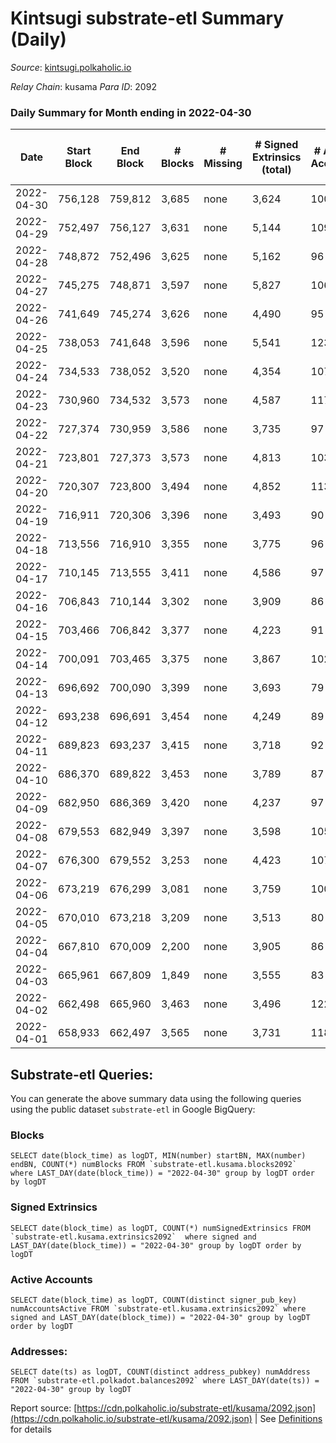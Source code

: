 # Kintsugi substrate-etl Summary (Daily)

_Source_: [kintsugi.polkaholic.io](https://kintsugi.polkaholic.io)

*Relay Chain*: kusama
*Para ID*: 2092



### Daily Summary for Month ending in 2022-04-30


| Date | Start Block | End Block | # Blocks | # Missing | # Signed Extrinsics (total) | # Active Accounts | # Addresses with Balances | # Events | # Transfers | # XCM Transfers In | # XCM Transfers Out |
| ---- | ----------- | --------- | -------- | --------- | --------------------------- | ----------------- | ------------------------- | -------- | ----------- | ------------------ | ------------------- |
| 2022-04-30 | 756,128 | 759,812 | 3,685 | none  | 3,624 | 100 | 7,882 | 29,708 | 29 ($27,673.82) | 28 ($25,050.23) | 30 ($22,963.23) |
| 2022-04-29 | 752,497 | 756,127 | 3,631 | none  | 5,144 | 109 | 7,880 | 31,640 | 41 ($70,813.46) | 31 ($45,205.28) | 57 ($120,246.68) |
| 2022-04-28 | 748,872 | 752,496 | 3,625 | none  | 5,162 | 96 | 7,868 | 32,022 | 43 ($15,003.30) | 36 ($1,024,987.22) | 59 ($74,748.22) |
| 2022-04-27 | 745,275 | 748,871 | 3,597 | none  | 5,827 | 106 | 7,848 | 32,250 | 32 ($28,126.08) | 24 ($15,807.17) | 35 ($21,352.27) |
| 2022-04-26 | 741,649 | 745,274 | 3,626 | none  | 4,490 | 95 | 7,841 | 31,015 | 47 ($39,735.17) | 76 ($64,372.10) | 70 ($34,851.50) |
| 2022-04-25 | 738,053 | 741,648 | 3,596 | none  | 5,541 | 123 | 7,827 | 32,655 | 63 ($97,813.13) | 98 ($263,299.02) | 97 ($75,388.72) |
| 2022-04-24 | 734,533 | 738,052 | 3,520 | none  | 4,354 | 107 | 7,799 | 29,922 | 72 ($85,439.36) | 72 ($68,414.15) | 42 ($22,070.51) |
| 2022-04-23 | 730,960 | 734,532 | 3,573 | none  | 4,587 | 117 | 7,788 | 30,796 | 72 ($95,223.07) | 92 ($103,768.04) | 60 ($30,375.61) |
| 2022-04-22 | 727,374 | 730,959 | 3,586 | none  | 3,735 | 97 | 7,765 | 29,757 | 43 ($74,828.47) | 54 ($80,500.47) | 57 ($88,228.61) |
| 2022-04-21 | 723,801 | 727,373 | 3,573 | none  | 4,813 | 103 | 7,752 | 30,808 | 41 ($46,912.17) | 32 ($17,422.46) | 44 ($44,307.97) |
| 2022-04-20 | 720,307 | 723,800 | 3,494 | none  | 4,852 | 113 | 7,738 | 30,486 | 43 ($31,913.11) | 36 ($20,865.66) | 66 ($38,613.62) |
| 2022-04-19 | 716,911 | 720,306 | 3,396 | none  | 3,493 | 90 | 7,722 | 28,079 | 34 ($29,847.03) | 19 ($4,746.36) | 33 ($8,020.71) |
| 2022-04-18 | 713,556 | 716,910 | 3,355 | none  | 3,775 | 96 | 7,709 | 28,097 | 34 ($106,655.13) | 18 ($26,484.54) | 31 ($15,824.38) |
| 2022-04-17 | 710,145 | 713,555 | 3,411 | none  | 4,586 | 97 | 7,701 | 29,393 | 36 ($96,216.33) | 17 ($11,432.49) | 33 ($19,741.46) |
| 2022-04-16 | 706,843 | 710,144 | 3,302 | none  | 3,909 | 86 | 7,690 | 27,774 | 38 ($112,076.21) | 11 ($4,519.44) | 24 ($37,373.89) |
| 2022-04-15 | 703,466 | 706,842 | 3,377 | none  | 4,223 | 91 | 7,684 | 28,497 | 32 ($320,088.80) | 8 ($1,234.59) | 15 ($239,051.80) |
| 2022-04-14 | 700,091 | 703,465 | 3,375 | none  | 3,867 | 102 | 7,677 | 28,246 | 36 ($20,339.16) | 14 ($7,909.67) | 26 ($7,910.17) |
| 2022-04-13 | 696,692 | 700,090 | 3,399 | none  | 3,693 | 79 | 7,665 | 28,055 | 19 ($11,728.20) | 2 ($742.52) | 19 ($11,848.57) |
| 2022-04-12 | 693,238 | 696,691 | 3,454 | none  | 4,249 | 89 | 7,660 | 29,234 | 35 ($21,126.57) | 5 ($3,023.77) | 26 ($17,428.74) |
| 2022-04-11 | 689,823 | 693,237 | 3,415 | none  | 3,718 | 92 | 7,643 | 28,274 | 26 ($68,908.10) | 7 ($12,652.22) | 26 ($13,772.77) |
| 2022-04-10 | 686,370 | 689,822 | 3,453 | none  | 3,789 | 87 | 7,637 | 28,560 | 27 ($17,611.95) | 2 ($553.89) | 25 ($19,435.60) |
| 2022-04-09 | 682,950 | 686,369 | 3,420 | none  | 4,237 | 97 | 7,627 | 28,944 | 33 ($14,384.26) | 10 ($399,920.79) | 32 ($21,786.33) |
| 2022-04-08 | 679,553 | 682,949 | 3,397 | none  | 3,598 | 105 | 7,622 | 28,210 | 73 ($93,576.40) | 5 ($8,066.92) | 37 ($37,027.63) |
| 2022-04-07 | 676,300 | 679,552 | 3,253 | none  | 4,423 | 107 | 7,598 | 28,665 | 77 ($27,417.29) | 19 ($38,028.80) | 91 ($53,674.56) |
| 2022-04-06 | 673,219 | 676,299 | 3,081 | none  | 3,759 | 100 | 7,540 | 26,402 | 112 ($66,449.42) | 11 ($11,081.44) | 26 ($31,250.85) |
| 2022-04-05 | 670,010 | 673,218 | 3,209 | none  | 3,513 | 80 | 7,468 | 26,580 | 23 ($13,850.40) | 3 ($518.15) | 16 ($59,820.81) |
| 2022-04-04 | 667,810 | 670,009 | 2,200 | none  | 3,905 | 86 | 7,459 | 19,981 | 22 ($69,311.12) | 8 ($3,887.36) | 20 ($23,014.37) |
| 2022-04-03 | 665,961 | 667,809 | 1,849 | none  | 3,555 | 83 | 7,455 | 17,138 | 29 ($19,307.17) | 3 ($439.78) | 22 ($17,636.21) |
| 2022-04-02 | 662,498 | 665,960 | 3,463 | none  | 3,496 | 122 | 7,448 | 28,495 | 56 ($64,142.95) | 9 ($12,352.12) | 46 ($51,462.42) |
| 2022-04-01 | 658,933 | 662,497 | 3,565 | none  | 3,731 | 118 | 7,437 | 29,746 | 80 ($251,915.11) | 12 ($16,443.03) | 41 ($39,889.19) |

## Substrate-etl Queries:
You can generate the above summary data using the following queries using the public dataset `substrate-etl` in Google BigQuery:


### Blocks
```
SELECT date(block_time) as logDT, MIN(number) startBN, MAX(number) endBN, COUNT(*) numBlocks FROM `substrate-etl.kusama.blocks2092`  where LAST_DAY(date(block_time)) = "2022-04-30" group by logDT order by logDT
```


### Signed Extrinsics
```
SELECT date(block_time) as logDT, COUNT(*) numSignedExtrinsics FROM `substrate-etl.kusama.extrinsics2092`  where signed and LAST_DAY(date(block_time)) = "2022-04-30" group by logDT order by logDT
```


### Active Accounts
```
SELECT date(block_time) as logDT, COUNT(distinct signer_pub_key) numAccountsActive FROM `substrate-etl.kusama.extrinsics2092` where signed and LAST_DAY(date(block_time)) = "2022-04-30" group by logDT order by logDT
```


### Addresses:
```
SELECT date(ts) as logDT, COUNT(distinct address_pubkey) numAddress FROM `substrate-etl.polkadot.balances2092` where LAST_DAY(date(ts)) = "2022-04-30" group by logDT
```



Report source: [https://cdn.polkaholic.io/substrate-etl/kusama/2092.json](https://cdn.polkaholic.io/substrate-etl/kusama/2092.json) | See [Definitions](/DEFINITIONS.md) for details
